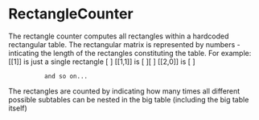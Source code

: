 # RectangleCounter
The rectangle counter computes all rectangles within a hardcoded rectangular table.
The rectangular matrix is represented by numbers - inticating the length of the rectangles constituting the table. 
For example:  [[1]] is just a single rectangle [  ]
              [[1,1]] is [  ][  ]
              [[2,0]] is [      ]
              
              and so on...
              
The rectangles are counted by indicating how many times all different possible subtables can be nested in the big table
(including the big table itself)

 
